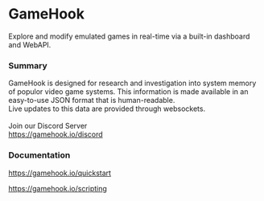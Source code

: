 # GameHook
Explore and modify emulated games in real-time via a built-in dashboard and WebAPI.

### Summary
GameHook is designed for research and investigation into system memory
of populor video game systems. This information is made available
in an easy-to-use JSON format that is human-readable. \
Live updates to this data are provided through websockets.
 \
 \
Join our Discord Server \
https://gamehook.io/discord

### Documentation
https://gamehook.io/quickstart

https://gamehook.io/scripting
